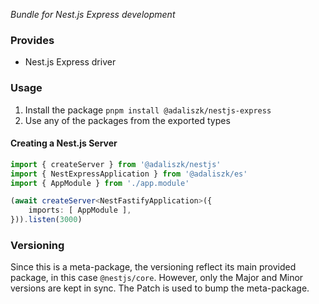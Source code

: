 _Bundle for Nest.js Express development_

### Provides

- Nest.js Express driver

### Usage

1. Install the package `pnpm install @adaliszk/nestjs-express`
2. Use any of the packages from the exported types

#### Creating a Nest.js Server

```typescript
import { createServer } from '@adaliszk/nestjs'
import { NestExpressApplication } from '@adaliszk/es'
import { AppModule } from './app.module'

(await createServer<NestFastifyApplication>({
    imports: [ AppModule ],
})).listen(3000)

```


### Versioning

Since this is a meta-package, the versioning reflect its main provided package, in this case `@nestjs/core`. However,
only the Major and Minor versions are kept in sync. The Patch is used to bump the meta-package.
